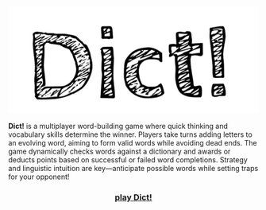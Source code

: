 <p align="center">
<img src="logo.png">
</p>

**Dict!** is a multiplayer word-building game where quick thinking and vocabulary skills determine the winner. Players take turns adding letters to an evolving word, aiming to form valid words while avoiding dead ends. The game dynamically checks words against a dictionary and awards or deducts points based on successful or failed word completions. Strategy and linguistic intuition are key—anticipate possible words while setting traps for your opponent!

<h3 align="center"><a href="https://dict-game.netlify.app/">play Dict!</a></h5>
